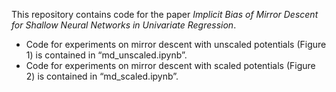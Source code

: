 This repository contains code for the paper *Implicit Bias of Mirror Descent for Shallow Neural Networks in Univariate Regression*. 

* Code for experiments on mirror descent with unscaled potentials (Figure 1) is contained in “md_unscaled.ipynb”. 
* Code for experiments on mirror descent with scaled potentials (Figure 2) is contained in “md_scaled.ipynb”. 